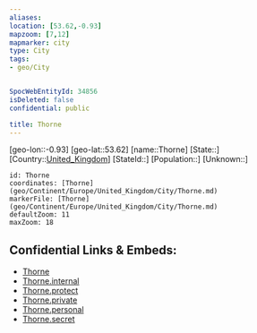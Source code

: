 ```yaml
---
aliases: 
location: [53.62,-0.93]
mapzoom: [7,12] 
mapmarker: city 
type: City
tags:
- geo/City


SpocWebEntityId: 34856
isDeleted: false
confidential: public

title: Thorne
---
```

[geo-lon::-0.93]
[geo-lat::53.62]
[name::Thorne]
[State::]
[Country::[United_Kingdom](geo/Continent/Europe/United_Kingdom.md)]
[StateId::]
[Population::]
[Unknown::]


```leaflet
id: Thorne
coordinates: [Thorne](geo/Continent/Europe/United_Kingdom/City/Thorne.md)
markerFile: [Thorne](geo/Continent/Europe/United_Kingdom/City/Thorne.md)
defaultZoom: 11 
maxZoom: 18
```


## Confidential Links & Embeds: 
- [Thorne](../../../../../../_public/geo/Continent/Europe/United_Kingdom/City/Thorne.md) 
- [Thorne.internal](../../../../../../_internal/geo/Continent/Europe/United_Kingdom/City/Thorne.internal.md) 
- [Thorne.protect](../../../../../../_protect/geo/Continent/Europe/United_Kingdom/City/Thorne.protect.md) 
- [Thorne.private](../../../../../../_private/geo/Continent/Europe/United_Kingdom/City/Thorne.private.md) 
- [Thorne.personal](../../../../../../_personal/geo/Continent/Europe/United_Kingdom/City/Thorne.personal.md) 
- [Thorne.secret](../../../../../../_secret/geo/Continent/Europe/United_Kingdom/City/Thorne.secret.md) 
